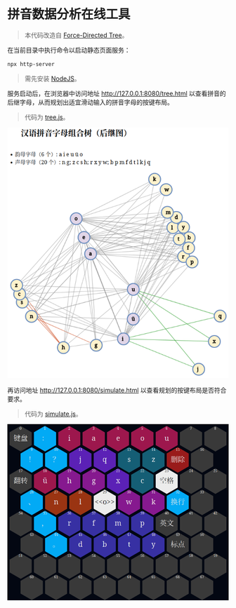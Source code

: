 拼音数据分析在线工具
==============================

> 本代码改造自
> [Force-Directed Tree](https://observablehq.com/@d3/force-directed-tree@183)。

在当前目录中执行命令以启动静态页面服务：

```sh
npx http-server
```

> 需先安装 [NodeJS](https://nodejs.org/)。

服务启动后，在浏览器中访问地址 http://127.0.0.1:8080/tree.html
以查看拼音的后继字母，从而规划出适宜滑动输入的拼音字母的按键布局。

> 代码为 [tree.js](./tree.js)。

![](../assets/img/pinyin-char-tree.png)

再访问地址 http://127.0.0.1:8080/simulate.html
以查看规划的按键布局是否符合要求。

> 代码为 [simulate.js](./simulate.js)。

![](../assets/img/pinyin-key-layout.png)

